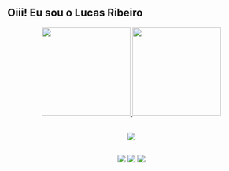 ## Oiii! Eu sou o Lucas Ribeiro
 <div align="center">
  <a href="https://github.com/LucasRibeiro36">
  <img height="180em" src="https://github-readme-stats.vercel.app/api?username=LucasRibeiro36&show_icons=true&include_all_commits=true&count_private=true&theme=github_dark"/>
  <img height="180em" src="https://github-readme-stats.vercel.app/api/top-langs/?username=LucasRibeiro36&layout=compact&langs_count=7&theme=github_dark"/>
<div>
<div style="display: inline_block"><br>
  <p align="center">
  <a href="https://skillicons.dev">
    <img src="https://skillicons.dev/icons?i=bash,c,python,java,spring,javascript,androidstudio,aws,azure,blender,bots" />
  </a>
</p>
</div>
  
  ##
  
  <div align="center">
  <a href = "mailto: lucasribeiro5569@gmail.com"><img src="https://img.shields.io/badge/-Gmail-%23EA4335?style=for-the-badge&logo=gmail&logoColor=white" target="_blank"></a>
  <a href="https://www.linkedin.com/in/lucas-de-souza-machado-ribeiro-514769178/" target="_blank"><img src="https://img.shields.io/badge/-LinkedIn-%230077B5?style=for-the-badge&logo=linkedin&logoColor=white" target="_blank"></a>
  <a href="https://instagram.com/lucas_smrb" target="_blank"><img src="https://img.shields.io/badge/-Instagram-%23E4405F?style=for-the-badge&logo=instagram&logoColor=white" target="_blank"></a>
</div>
